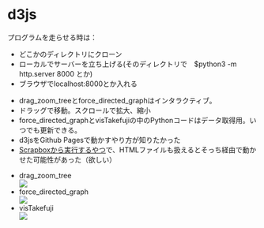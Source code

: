 # d3js
プログラムを走らせる時は：
<ul>
  <li>どこかのディレクトリにクローン</li>
  <li>ローカルでサーバーを立ち上げる(そのディレクトリで　$python3 -m http.server 8000 とか)</li>
  <li>ブラウザでlocalhost:8000とか入れる</li>
</ul>

<ul>
  <li>drag_zoom_treeとforce_directed_graphはインタラクティブ。</li>
  <li>ドラッグで移動。スクロールで拡大、縮小</li>
  <li>force_directed_graphとvisTakefujiの中のPythonコードはデータ取得用。いつでも更新できる。</li>
  <li>d3jsをGithub Pagesで動かすやり方が知りたかった</li>
  <li><a href="https://scrapbox.io/sfc-vis2018/13._P5.jsとD3.js" target="_blank">Scrapboxから実行するやつ</a>で、HTMLファイルも扱えるとそっち経由で動かせた可能性があった（欲しい）</li>
</ul>

<ul>
  <li>drag_zoom_tree</li>
  <img src="https://github.com/GoNishimura/images/blob/master/books.png">

  <li>force_directed_graph</li>
  <img src="https://github.com/GoNishimura/images/blob/master/courses.png">

  <li>visTakefuji</li>
  <img src="https://github.com/GoNishimura/images/blob/master/take.png">
</ul>
